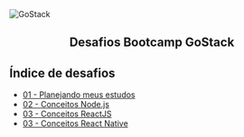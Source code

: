 <img alt="GoStack" src="https://storage.googleapis.com/golden-wind/bootcamp-gostack/header-desafios.png" />
<h2 align="center">
  Desafios Bootcamp GoStack
</h2>

## Índice de desafios

- [01 - Planejando meus estudos](https://github.com/lucassbgomes/bootcamp-gostack-desafios/tree/master/desafio-01)
- [02 - Conceitos Node.js](https://github.com/lucassbgomes/gostack-desafio-conceitos-nodejs)
- [03 - Conceitos ReactJS](https://github.com/lucassbgomes/gostack-desafio-conceitos-reactjs)
- [03 - Conceitos React Native](https://github.com/lucassbgomes/gostack-desafio-conceitos-react-native)
